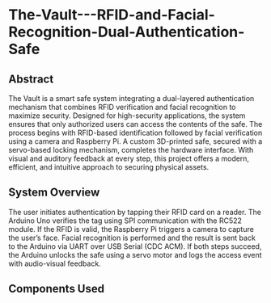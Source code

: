 # The-Vault---RFID-and-Facial-Recognition-Dual-Authentication-Safe
## Abstract
The Vault is a smart safe system integrating a dual-layered authentication mechanism that combines RFID verification and facial recognition to maximize security. Designed for high-security applications, the system ensures that only authorized users can access the contents of the safe. The process begins with RFID-based identification followed by facial verification using a camera and Raspberry Pi. A custom 3D-printed safe, secured with a servo-based locking mechanism, completes the hardware interface. With visual and auditory feedback at every step, this project offers a modern, efficient, and intuitive approach to securing physical assets.
## System Overview
The user initiates authentication by tapping their RFID card on a reader. The Arduino Uno verifies the tag using SPI communication with the RC522 module. If the RFID is valid, the Raspberry Pi triggers a camera to capture the user’s face. Facial recognition is performed and the result is sent back to the Arduino via UART over USB Serial (CDC ACM). If both steps succeed, the Arduino unlocks the safe using a servo motor and logs the access event with audio-visual feedback.
## Components Used
